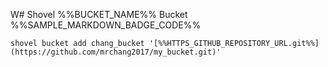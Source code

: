 W# Shovel %%BUCKET_NAME%% Bucket %%SAMPLE_MARKDOWN_BADGE_CODE%%

`shovel bucket add chang_bucket '[%%HTTPS_GITHUB_REPOSITORY_URL.git%%](https://github.com/mrchang2017/my_bucket.git)'`
